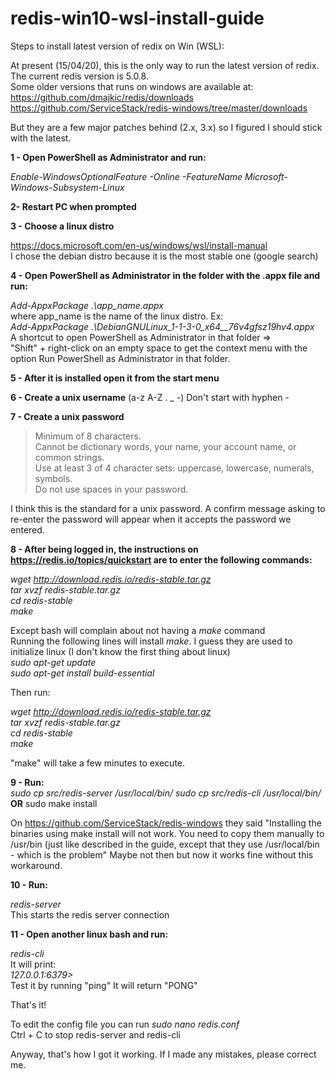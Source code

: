 # redis-win10-wsl-install-guide


Steps to install latest version of redix on Win (WSL): 

At present (15/04/20), this is the only way to run the latest version of redix.\
The current redis version is 5.0.8. \
Some older versions that runs on windows are available at:\
https://github.com/dmajkic/redis/downloads \
https://github.com/ServiceStack/redis-windows/tree/master/downloads 

But they are a few major patches behind (2.x, 3.x) so I figured I should stick with the latest.

**1 - Open PowerShell as Administrator and run:**

*Enable-WindowsOptionalFeature -Online -FeatureName Microsoft-Windows-Subsystem-Linux*

**2- Restart PC when prompted**

**3 - Choose a linux distro** 

https://docs.microsoft.com/en-us/windows/wsl/install-manual \
I chose the debian distro because it is the most stable one (google search)

**4 - Open PowerShell as Administrator in the folder with the .appx file and run:**

*Add-AppxPackage .\app_name.appx*\
where app_name is the name of the linux distro. Ex:\
*Add-AppxPackage .\DebianGNULinux_1-1-3-0_x64__76v4gfsz19hv4.appx*\
A shortcut to open PowerShell as Administrator in that folder => \
"Shift" + right-click on an empty space to get the context menu with the option Run PowerShell as Administrator in that folder.

**5 - After it is installed open it from the start menu**

**6 - Create a unix username** (a-z A-Z .  _ -) Don't start with hyphen - 

**7 - Create a unix password** 

  > Minimum of 8 characters.\
  > Cannot be dictionary words, your name, your account name, or common strings.\
  > Use at least 3 of 4 character sets: uppercase, lowercase, numerals, symbols.\
  >  Do not use spaces in your password.  
  
I think this is the standard for a unix password. A confirm message asking to re-enter the password will appear when it accepts the password we entered.

**8 - After being logged in, the instructions on https://redis.io/topics/quickstart are to enter the following commands:**

*wget http://download.redis.io/redis-stable.tar.gz* \
*tar xvzf redis-stable.tar.gz*\
*cd redis-stable*\
*make*

Except bash will complain about not having a *make* command\
Running the following lines will install *make*. I guess they are used to initialize linux (I don't know the first thing about linux)\
*sudo apt-get update*\
*sudo apt-get install build-essential*

Then run:

*wget http://download.redis.io/redis-stable.tar.gz* \
*tar xvzf redis-stable.tar.gz*\
*cd redis-stable*\
*make*

"make" will take a few minutes to execute.

**9 - Run:**\
    *sudo cp src/redis-server /usr/local/bin/*
    *sudo cp src/redis-cli /usr/local/bin/*\
	**OR**
	sudo make install
	
On https://github.com/ServiceStack/redis-windows 
they said "Installing the binaries using make install will not work. You need to copy them manually to /usr/bin (just like described in the guide, except that they use /usr/local/bin - which is the problem" 
Maybe not then but now it works fine without this workaround.

**10 - Run:**

*redis-server* \
This starts the redis server connection

**11 - Open another linux bash and run:**

*redis-cli*\
It will print:\
*127.0.0.1:6379>*\
Test it by running "ping"
It will return "PONG"

That's it! 

To edit the config file you can run *sudo nano redis.conf*\
Ctrl + C to stop redis-server and redis-cli

Anyway, that's how I got it working. If I made any mistakes, please correct me. 
